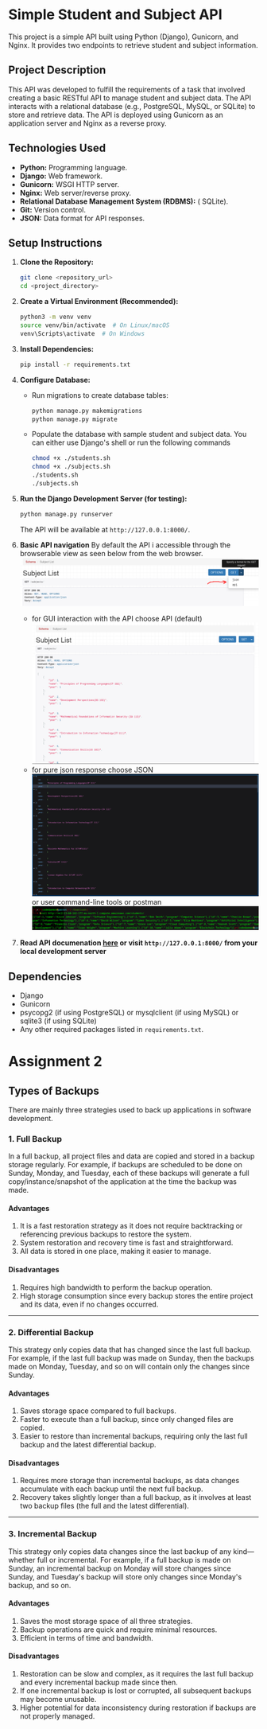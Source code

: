 # Simple Student and Subject API

This project is a simple API built using Python (Django), Gunicorn, and Nginx. It provides two endpoints to retrieve student and subject information.

## Project Description

This API was developed to fulfill the requirements of a task that involved creating a basic RESTful API to manage student and subject data. The API interacts with a relational database (e.g., PostgreSQL, MySQL, or SQLite) to store and retrieve data. The API is deployed using Gunicorn as an application server and Nginx as a reverse proxy.

## Technologies Used

* **Python:** Programming language.
* **Django:** Web framework.
* **Gunicorn:** WSGI HTTP server.
* **Nginx:** Web server/reverse proxy.
* **Relational Database Management System (RDBMS):** ( SQLite).
* **Git:** Version control.
* **JSON:** Data format for API responses.

## Setup Instructions

1. **Clone the Repository:**

    ```bash
    git clone <repository_url>
    cd <project_directory>
    ```

2. **Create a Virtual Environment (Recommended):**

    ```bash
    python3 -m venv venv
    source venv/bin/activate  # On Linux/macOS
    venv\Scripts\activate  # On Windows
    ```

3. **Install Dependencies:**

    ```bash
    pip install -r requirements.txt
    ```

4. **Configure Database:**

    * Run migrations to create database tables:

        ```bash
        python manage.py makemigrations
        python manage.py migrate
        ```

    * Populate the database with sample student and subject data. You can either use Django's shell or run the following commands

        ```bash
        chmod +x ./students.sh
        chmod +x ./subjects.sh
        ./students.sh
        ./subjects.sh
        ```

5. **Run the Django Development Server (for testing):**

    ```bash
    python manage.py runserver
    ```

    The API will be available at `http://127.0.0.1:8000/`.
6. **Basic API navigation**
    By default the API i accessible through the browserable view as seen below from the web browser.
    ![browsableAPI](./docs/image.png)
    * for GUI interaction with the API choose API (default)
        ![browsableAPI](./docs/image2.png)
    * for pure json response choose JSON
        ![json](./docs/image3.png)
        or user command-line tools or postman
        ![json](./docs/image4.png)

7. **Read API documenation [here](http://ec2-13-60-162-177.eu-north-1.compute.amazonaws.com/) or visit `http://127.0.0.1:8000/` from your local development server**

## Dependencies

* Django
* Gunicorn
* psycopg2 (if using PostgreSQL) or mysqlclient (if using MySQL) or sqlite3 (if using SQLite)
* Any other required packages listed in `requirements.txt`.

# Assignment 2

## Types of Backups

There are mainly three strategies used to back up applications in software development.

### 1. Full Backup

In a full backup, all project files and data are copied and stored in a backup storage regularly. For example, if backups are scheduled to be done on Sunday, Monday, and Tuesday, each of these backups will generate a full copy/instance/snapshot of the application at the time the backup was made.

#### Advantages
1. It is a fast restoration strategy as it does not require backtracking or referencing previous backups to restore the system.
2. System restoration and recovery time is fast and straightforward.
3. All data is stored in one place, making it easier to manage.

#### Disadvantages
1. Requires high bandwidth to perform the backup operation.
2. High storage consumption since every backup stores the entire project and its data, even if no changes occurred.

---

### 2. Differential Backup

This strategy only copies data that has changed since the last full backup. For example, if the last full backup was made on Sunday, then the backups made on Monday, Tuesday, and so on will contain only the changes since Sunday.

#### Advantages
1. Saves storage space compared to full backups.
2. Faster to execute than a full backup, since only changed files are copied.
3. Easier to restore than incremental backups, requiring only the last full backup and the latest differential backup.

#### Disadvantages
1. Requires more storage than incremental backups, as data changes accumulate with each backup until the next full backup.
2. Recovery takes slightly longer than a full backup, as it involves at least two backup files (the full and the latest differential).

---

### 3. Incremental Backup

This strategy only copies data changes since the last backup of any kind—whether full or incremental. For example, if a full backup is made on Sunday, an incremental backup on Monday will store changes since Sunday, and Tuesday's backup will store only changes since Monday's backup, and so on.

#### Advantages
1. Saves the most storage space of all three strategies.
2. Backup operations are quick and require minimal resources.
3. Efficient in terms of time and bandwidth.

#### Disadvantages
1. Restoration can be slow and complex, as it requires the last full backup and every incremental backup made since then.
2. If one incremental backup is lost or corrupted, all subsequent backups may become unusable.
3. Higher potential for data inconsistency during restoration if backups are not properly managed.
